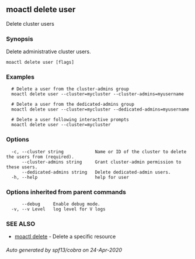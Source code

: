 ## moactl delete user

Delete cluster users

### Synopsis

Delete administrative cluster users.

```
moactl delete user [flags]
```

### Examples

```
  # Delete a user from the cluster-admins group
  moactl delete user --cluster=mycluster --cluster-admins=myusername

  # Delete a user from the dedicated-admins group
  moactl delete user --cluster=mycluster --dedicated-admins=myusername

  # Delete a user following interactive prompts
  moactl delete user --cluster=mycluster
```

### Options

```
  -c, --cluster string            Name or ID of the cluster to delete the users from (required).
      --cluster-admins string     Grant cluster-admin permission to these users.
      --dedicated-admins string   Delete dedicated-admin users.
  -h, --help                      help for user
```

### Options inherited from parent commands

```
      --debug     Enable debug mode.
  -v, --v Level   log level for V logs
```

### SEE ALSO

* [moactl delete](moactl_delete.md)	 - Delete a specific resource

###### Auto generated by spf13/cobra on 24-Apr-2020
